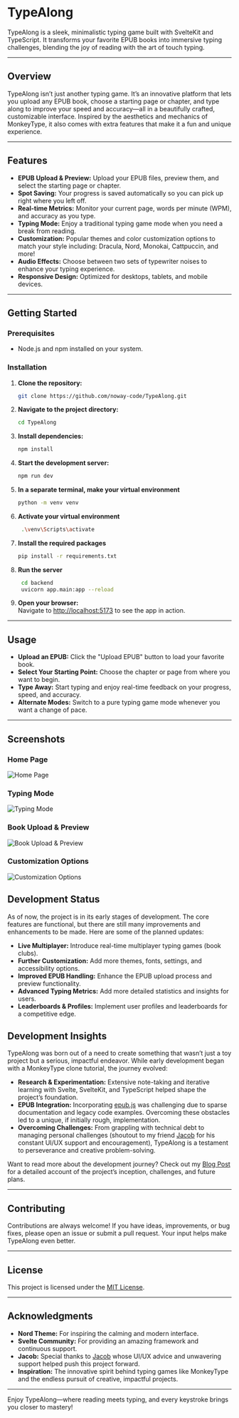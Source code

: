 # TypeAlong

TypeAlong is a sleek, minimalistic typing game built with SvelteKit and TypeScript. It transforms your favorite EPUB books into immersive typing challenges, blending the joy of reading with the art of touch typing.

---

## Overview

TypeAlong isn’t just another typing game. It’s an innovative platform that lets you upload any EPUB book, choose a starting page or chapter, and type along to improve your speed and accuracy—all in a beautifully crafted, customizable interface. Inspired by the aesthetics and mechanics of MonkeyType, it also comes with extra features that make it a fun and unique experience.

---

## Features

- **EPUB Upload & Preview:** Upload your EPUB files, preview them, and select the starting page or chapter.
- **Spot Saving:** Your progress is saved automatically so you can pick up right where you left off.
- **Real-time Metrics:** Monitor your current page, words per minute (WPM), and accuracy as you type.
- **Typing Mode:** Enjoy a traditional typing game mode when you need a break from reading.
- **Customization:** Popular themes and color customization options to match your style including: Dracula, Nord, Monokai, Cattpuccin, and more!
- **Audio Effects:** Choose between two sets of typewriter noises to enhance your typing experience.
- **Responsive Design:** Optimized for desktops, tablets, and mobile devices.

---

## Getting Started

### Prerequisites

- Node.js and npm installed on your system.

### Installation

1. **Clone the repository:**

   ```bash
   git clone https://github.com/noway-code/TypeAlong.git
   ```

2. **Navigate to the project directory:**

   ```bash
   cd TypeAlong
   ```

3. **Install dependencies:**

   ```bash
   npm install
   ```

4. **Start the development server:**

   ```bash
   npm run dev
   ```
   
5. **In a separate terminal, make your virtual environment**

   ```bash
   python -m venv venv
   ```
   
6. **Activate your virtual environment**

   ```bash
    .\venv\Scripts\activate
    ```

7. **Install the required packages**
   
   ```bash
   pip install -r requirements.txt
   ```
   
8. **Run the server**

   ```bash
    cd backend
    uvicorn app.main:app --reload
    ```

9. **Open your browser:**  
   Navigate to [http://localhost:5173](http://localhost:5173) to see the app in action.

---

## Usage

- **Upload an EPUB:** Click the "Upload EPUB" button to load your favorite book.
- **Select Your Starting Point:** Choose the chapter or page from where you want to begin.
- **Type Away:** Start typing and enjoy real-time feedback on your progress, speed, and accuracy.
- **Alternate Modes:** Switch to a pure typing game mode whenever you want a change of pace.

---

## Screenshots

### Home Page
![Home Page](src/public/images/home-page.png)

### Typing Mode
![Typing Mode](src/public/images/practice-type.png)

### Book Upload & Preview
![Book Upload & Preview](src/public/images/book-toc.png)

### Customization Options
![Customization Options](src/public/images/themes.png)

## Development Status
As of now, the project is in its early stages of development. The core features are functional, but there are still many improvements and enhancements to be made. Here are some of the planned updates:
- **Live Multiplayer:** Introduce real-time multiplayer typing games (book clubs).
- **Further Customization:** Add more themes, fonts, settings, and accessibility options.
- **Improved EPUB Handling:** Enhance the EPUB upload process and preview functionality.
- **Advanced Typing Metrics:** Add more detailed statistics and insights for users.
- **Leaderboards & Profiles:** Implement user profiles and leaderboards for a competitive edge.

## Development Insights

TypeAlong was born out of a need to create something that wasn’t just a toy project but a serious, impactful endeavor. While early development began with a MonkeyType clone tutorial, the journey evolved:

- **Research & Experimentation:** Extensive note-taking and iterative learning with Svelte, SvelteKit, and TypeScript helped shape the project’s foundation.
- **EPUB Integration:** Incorporating [epub.js](https://github.com/futurepress/epub.js) was challenging due to sparse documentation and legacy code examples. Overcoming these obstacles led to a unique, if initially rough, implementation.
- **Overcoming Challenges:** From grappling with technical debt to managing personal challenges (shoutout to my friend [Jacob](https://github.com/jdioso) for his constant UI/UX support and encouragement), TypeAlong is a testament to perseverance and creative problem-solving.

Want to read more about the development journey? Check out my [Blog Post](https://www.nowaycode.com/projects/typealong) for a detailed account of the project’s inception, challenges, and future plans.

---

## Contributing

Contributions are always welcome! If you have ideas, improvements, or bug fixes, please open an issue or submit a pull request. Your input helps make TypeAlong even better.

---

## License

This project is licensed under the [MIT License](LICENSE).

---

## Acknowledgments

- **Nord Theme:** For inspiring the calming and modern interface.
- **Svelte Community:** For providing an amazing framework and continuous support.
- **Jacob:** Special thanks to [Jacob](https://github.com/jdioso) whose UI/UX advice and unwavering support helped push this project forward.
- **Inspiration:** The innovative spirit behind typing games like MonkeyType and the endless pursuit of creative, impactful projects.

---

Enjoy TypeAlong—where reading meets typing, and every keystroke brings you closer to mastery!